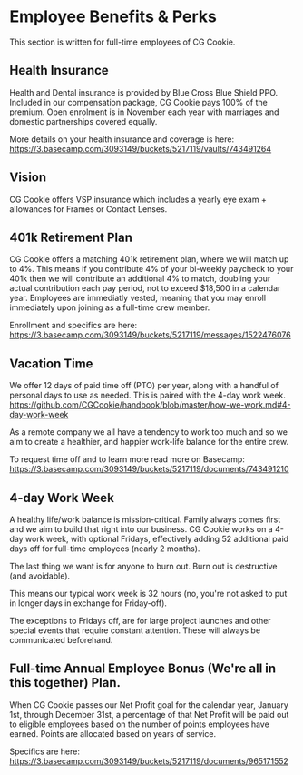 # Employee Benefits & Perks

This section is written for full-time employees of CG Cookie. 

## Health Insurance

Health and Dental insurance is provided by Blue Cross Blue Shield PPO. Included in our compensation package, CG Cookie pays 100% of the premium. Open enrolment is in November each year with marriages and domestic partnerships covered equally. 

More details on your health insurance and coverage is here: https://3.basecamp.com/3093149/buckets/5217119/vaults/743491264

## Vision
CG Cookie offers VSP insurance which includes a yearly eye exam + allowances for Frames or Contact Lenses. 

## 401k Retirement Plan

CG Cookie offers a matching 401k retirement plan, where we will match up to 4%. This means if you contribute 4% of your bi-weekly paycheck to your 401k then we will contribute an additional 4% to match, doubling your actual contribution each pay period, not to exceed $18,500 in a calendar year. Employees are immediatly vested, meaning that you may enroll immediately upon joining as a full-time crew member.

Enrollment and specifics are here: https://3.basecamp.com/3093149/buckets/5217119/messages/1522476076

## Vacation Time

We offer 12 days of paid time off (PTO) per year, along with a handful of personal days to use as needed. This is paired with the 4-day work week. https://github.com/CGCookie/handbook/blob/master/how-we-work.md#4-day-work-week

As a remote company we all have a tendency to work too much and so we aim to create a healthier, and happier work-life balance for the entire crew. 

To request time off and to learn more read more on Basecamp: https://3.basecamp.com/3093149/buckets/5217119/documents/743491210

## 4-day Work Week
A healthy life/work balance is mission-critical. Family always comes first and we aim to build that right into our business. CG Cookie works on a 4-day work week, with optional Fridays, effectively adding 52 additional paid days off for full-time employees (nearly 2 months).

The last thing we want is for anyone to burn out. Burn out is destructive (and avoidable).

This means our typical work week is 32 hours (no, you're not asked to put in longer days in exchange for Friday-off).

The exceptions to Fridays off, are for large project launches and other special events that require constant attention. These will always be communicated beforehand.

## Full-time Annual Employee Bonus (We're all in this together) Plan. 
When CG Cookie passes our Net Profit goal for the calendar year, January 1st, through December 31st, a percentage of that Net Profit will be paid out to eligible employees based on the number of points employees have earned. Points are allocated based on years of service. 

Specifics are here: https://3.basecamp.com/3093149/buckets/5217119/documents/965171552

